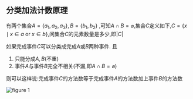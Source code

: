 ## 分类加法计数原理

有两个集合$A = \{a_1,a_2,a_3\},B=\{b_1,b_2\}$
,可知$A \cap B = \varnothing$,集合$C$定义如下,$C = \{x \mid x \in a \text{ or } x \in b\}$,问集合$C$的元素数量是多少,即$|C|$


如果完成事件$C$可以分类成完成$A$或$B$两种事件. 且
1. 只能分成$A,B$(不重)
2. 事件$A$与事件$B$完全不相关(不漏,即$A \cap B = \varnothing$)

则可以这样说:完成事件$C$的方法数等于完成事件$A$的方法数加上事件$B$的方法数


![figure 1](/images/math/combinatorics/rule_of_sum_1.svg "figure 1")